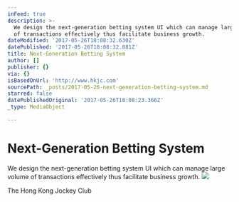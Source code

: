 ```yaml
---
inFeed: true
description: >-
  We design the next-generation betting system UI which can manage large volume
  of transactions effectively thus facilitate business growth.
dateModified: '2017-05-26T18:08:32.630Z'
datePublished: '2017-05-26T18:08:32.881Z'
title: Next-Generation Betting System
author: []
publisher: {}
via: {}
isBasedOnUrl: 'http://www.hkjc.com'
sourcePath: _posts/2017-05-26-next-generation-betting-system.md
starred: false
datePublishedOriginal: '2017-05-26T18:08:23.366Z'
_type: MediaObject

---
```

# Next-Generation Betting System

We design the next-generation betting system UI which can manage large volume of transactions effectively thus facilitate business growth.
![](https://the-grid-user-content.s3-us-west-2.amazonaws.com/a806d4e7-2ddd-4917-a309-3cc510696086.jpg)

<article style=""><p>The Hong Kong Jockey Club</p></article>